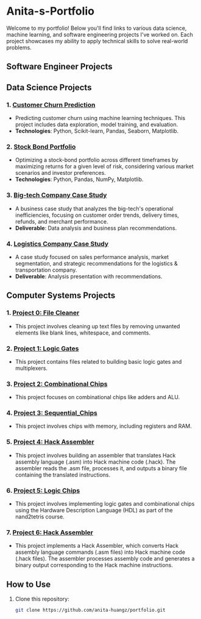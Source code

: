 # Anita-s-Portfolio
Welcome to my portfolio! Below you'll find links to various data science, machine learning, and software engineering projects I've worked on. Each project showcases my ability to apply technical skills to solve real-world problems.

## Software Engineer Projects 

## Data Science Projects

### 1. [Customer Churn Prediction](https://github.com/anita-huangz/portfolio/tree/master/customer-churn-prediction)
- Predicting customer churn using machine learning techniques. This project includes data exploration, model training, and evaluation.
- **Technologies**: Python, Scikit-learn, Pandas, Seaborn, Matplotlib.

### 2. [Stock Bond Portfolio](https://github.com/anita-huangz/portfolio/tree/master/stock-bond-portfolio)
- Optimizing a stock-bond portfolio across different timeframes by maximizing returns for a given level of risk, considering various market scenarios and investor preferences.
- **Technologies**: Python, Pandas, NumPy, Matplotlib.

### 3. [Big-tech Company Case Study](https://github.com/anita-huangz/portfolio/tree/master/doordash-case-study)
- A business case study that analyzes the big-tech's operational inefficiencies, focusing on customer order trends, delivery times, refunds, and merchant performance.
- **Deliverable**: Data analysis and business plan recommendations.

### 4. [Logistics Company Case Study](https://github.com/anita-huangz/portfolio/tree/master/caterpillar-case-study)
- A case study focused on sales performance analysis, market segmentation, and strategic recommendations for the logistics & transportation company.
- **Deliverable**: Analysis presentation with recommendations.

## Computer Systems Projects
### 1. [Project 0: File Cleaner](computer-systems-notes/HuangAnitaProject0)
- This project involves cleaning up text files by removing unwanted elements like blank lines, whitespace, and comments.

### 2. [Project 1: Logic Gates](computer-systems-notes/HuangAnitaProject1)
- This project contains files related to building basic logic gates and multiplexers.

### 3. [Project 2: Combinational Chips](computer-systems-notes/HuangAnitaProject2)
- This project focuses on combinational chips like adders and ALU.

### 4. [Project 3: Sequential_Chips](computer-systems-notes/HuangAnitaProject3)
- This project involves chips with memory, including registers and RAM. 

### 5. [Project 4: Hack Assembler](computer-systems-notes/HuangAnitaProject4)
- This project involves building an assembler that translates Hack assembly language (.asm) into Hack machine code (.hack). The assembler reads the .asm file, processes it, and outputs a binary file containing the translated instructions.

### 6. [Project 5: Logic Chips](computer-systems-notes/HuangAnitaProject5)
- This project involves implementing logic gates and combinational chips using the Hardware Description Language (HDL) as part of the nand2tetris course.

### 7. [Project 6: Hack Assembler](computer-systems-notes/HuangAnitaProject6)
- This project implements a Hack Assembler, which converts Hack assembly language commands (.asm files) into Hack machine code (.hack files). The assembler processes assembly code and generates a binary output corresponding to the Hack machine instructions.

## How to Use
1. Clone this repository:
   ```bash
   git clone https://github.com/anita-huangz/portfolio.git
